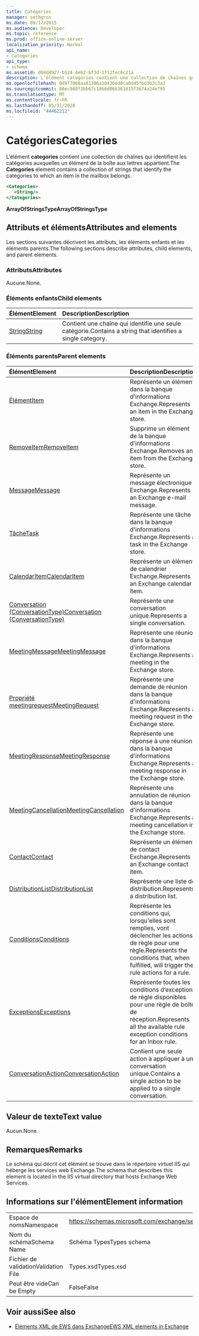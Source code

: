 ```yaml
---
title: Catégories
manager: sethgros
ms.date: 09/17/2015
ms.audience: Developer
ms.topic: reference
ms.prod: office-online-server
localization_priority: Normal
api_name:
- Categories
api_type:
- schema
ms.assetid: d84d4927-b524-4e62-bf3d-1f12fec8c21a
description: L’élément categories contient une collection de chaînes qui identifient les catégories auxquelles un élément de la boîte aux lettres appartient.
ms.openlocfilehash: 0d9f7068aa81306a10436ed0ca0d45f6d3b2c3a3
ms.sourcegitcommit: 88ec988f2bb67c1866d06b361615f3674a24e795
ms.translationtype: MT
ms.contentlocale: fr-FR
ms.lasthandoff: 05/31/2020
ms.locfileid: "44462212"
---
```

# <a name="categories"></a><span data-ttu-id="2402e-103">Catégories</span><span class="sxs-lookup"><span data-stu-id="2402e-103">Categories</span></span>

<span data-ttu-id="2402e-104">L’élément **categories** contient une collection de chaînes qui identifient les catégories auxquelles un élément de la boîte aux lettres appartient.</span><span class="sxs-lookup"><span data-stu-id="2402e-104">The **Categories** element contains a collection of strings that identify the categories to which an item in the mailbox belongs.</span></span> 
  
```XML
<Categories>
   <String/>
</Categories>
```

 <span data-ttu-id="2402e-105">**ArrayOfStringsType**</span><span class="sxs-lookup"><span data-stu-id="2402e-105">**ArrayOfStringsType**</span></span>
## <a name="attributes-and-elements"></a><span data-ttu-id="2402e-106">Attributs et éléments</span><span class="sxs-lookup"><span data-stu-id="2402e-106">Attributes and elements</span></span>

<span data-ttu-id="2402e-107">Les sections suivantes décrivent les attributs, les éléments enfants et les éléments parents.</span><span class="sxs-lookup"><span data-stu-id="2402e-107">The following sections describe attributes, child elements, and parent elements.</span></span>
  
### <a name="attributes"></a><span data-ttu-id="2402e-108">Attributs</span><span class="sxs-lookup"><span data-stu-id="2402e-108">Attributes</span></span>

<span data-ttu-id="2402e-109">Aucune.</span><span class="sxs-lookup"><span data-stu-id="2402e-109">None.</span></span>
  
### <a name="child-elements"></a><span data-ttu-id="2402e-110">Éléments enfants</span><span class="sxs-lookup"><span data-stu-id="2402e-110">Child elements</span></span>

|<span data-ttu-id="2402e-111">**Élément**</span><span class="sxs-lookup"><span data-stu-id="2402e-111">**Element**</span></span>|<span data-ttu-id="2402e-112">**Description**</span><span class="sxs-lookup"><span data-stu-id="2402e-112">**Description**</span></span>|
|:-----|:-----|
|[<span data-ttu-id="2402e-113">String</span><span class="sxs-lookup"><span data-stu-id="2402e-113">String</span></span>](string.md) <br/> |<span data-ttu-id="2402e-114">Contient une chaîne qui identifie une seule catégorie.</span><span class="sxs-lookup"><span data-stu-id="2402e-114">Contains a string that identifies a single category.</span></span>  <br/> |
   
### <a name="parent-elements"></a><span data-ttu-id="2402e-115">Éléments parents</span><span class="sxs-lookup"><span data-stu-id="2402e-115">Parent elements</span></span>

|<span data-ttu-id="2402e-116">**Élément**</span><span class="sxs-lookup"><span data-stu-id="2402e-116">**Element**</span></span>|<span data-ttu-id="2402e-117">**Description**</span><span class="sxs-lookup"><span data-stu-id="2402e-117">**Description**</span></span>|
|:-----|:-----|
|[<span data-ttu-id="2402e-118">Élément</span><span class="sxs-lookup"><span data-stu-id="2402e-118">Item</span></span>](item.md) <br/> |<span data-ttu-id="2402e-119">Représente un élément dans la banque d'informations Exchange.</span><span class="sxs-lookup"><span data-stu-id="2402e-119">Represents an item in the Exchange store.</span></span>  <br/> |
|[<span data-ttu-id="2402e-120">RemoveItem</span><span class="sxs-lookup"><span data-stu-id="2402e-120">RemoveItem</span></span>](removeitem.md) <br/> |<span data-ttu-id="2402e-121">Supprime un élément de la banque d'informations Exchange.</span><span class="sxs-lookup"><span data-stu-id="2402e-121">Removes an item from the Exchange store.</span></span>  <br/> |
|[<span data-ttu-id="2402e-122">Message</span><span class="sxs-lookup"><span data-stu-id="2402e-122">Message</span></span>](message-ex15websvcsotherref.md) <br/> |<span data-ttu-id="2402e-123">Représente un message électronique Exchange.</span><span class="sxs-lookup"><span data-stu-id="2402e-123">Represents an Exchange e-mail message.</span></span>  <br/> |
|[<span data-ttu-id="2402e-124">Tâche</span><span class="sxs-lookup"><span data-stu-id="2402e-124">Task</span></span>](task.md) <br/> |<span data-ttu-id="2402e-125">Représente une tâche dans la banque d'informations Exchange.</span><span class="sxs-lookup"><span data-stu-id="2402e-125">Represents a task in the Exchange store.</span></span>  <br/> |
|[<span data-ttu-id="2402e-126">CalendarItem</span><span class="sxs-lookup"><span data-stu-id="2402e-126">CalendarItem</span></span>](calendaritem.md) <br/> |<span data-ttu-id="2402e-127">Représente un élément de calendrier Exchange.</span><span class="sxs-lookup"><span data-stu-id="2402e-127">Represents an Exchange calendar item.</span></span>  <br/> |
|[<span data-ttu-id="2402e-128">Conversation (ConversationType)</span><span class="sxs-lookup"><span data-stu-id="2402e-128">Conversation (ConversationType)</span></span>](conversation-conversationtype.md) <br/> |<span data-ttu-id="2402e-129">Représente une conversation unique.</span><span class="sxs-lookup"><span data-stu-id="2402e-129">Represents a single conversation.</span></span>  <br/> |
|[<span data-ttu-id="2402e-130">MeetingMessage</span><span class="sxs-lookup"><span data-stu-id="2402e-130">MeetingMessage</span></span>](meetingmessage.md) <br/> |<span data-ttu-id="2402e-131">Représente une réunion dans la banque d'informations Exchange.</span><span class="sxs-lookup"><span data-stu-id="2402e-131">Represents a meeting in the Exchange store.</span></span>  <br/> |
|[<span data-ttu-id="2402e-132">Propriété meetingrequest</span><span class="sxs-lookup"><span data-stu-id="2402e-132">MeetingRequest</span></span>](meetingrequest.md) <br/> |<span data-ttu-id="2402e-133">Représente une demande de réunion dans la banque d'informations Exchange.</span><span class="sxs-lookup"><span data-stu-id="2402e-133">Represents a meeting request in the Exchange store.</span></span>  <br/> |
|[<span data-ttu-id="2402e-134">MeetingResponse</span><span class="sxs-lookup"><span data-stu-id="2402e-134">MeetingResponse</span></span>](meetingresponse.md) <br/> |<span data-ttu-id="2402e-135">Représente une réponse à une réunion dans la banque d'informations Exchange.</span><span class="sxs-lookup"><span data-stu-id="2402e-135">Represents a meeting response in the Exchange store.</span></span>  <br/> |
|[<span data-ttu-id="2402e-136">MeetingCancellation</span><span class="sxs-lookup"><span data-stu-id="2402e-136">MeetingCancellation</span></span>](meetingcancellation.md) <br/> |<span data-ttu-id="2402e-137">Représente une annulation de réunion dans la banque d'informations Exchange.</span><span class="sxs-lookup"><span data-stu-id="2402e-137">Represents a meeting cancellation in the Exchange store.</span></span>  <br/> |
|[<span data-ttu-id="2402e-138">Contact</span><span class="sxs-lookup"><span data-stu-id="2402e-138">Contact</span></span>](contact.md) <br/> |<span data-ttu-id="2402e-139">Représente un élément de contact Exchange.</span><span class="sxs-lookup"><span data-stu-id="2402e-139">Represents an Exchange contact item.</span></span>  <br/> |
|[<span data-ttu-id="2402e-140">DistributionList</span><span class="sxs-lookup"><span data-stu-id="2402e-140">DistributionList</span></span>](distributionlist.md) <br/> |<span data-ttu-id="2402e-141">Représente une liste de distribution.</span><span class="sxs-lookup"><span data-stu-id="2402e-141">Represents a distribution list.</span></span>  <br/> |
|[<span data-ttu-id="2402e-142">Conditions</span><span class="sxs-lookup"><span data-stu-id="2402e-142">Conditions</span></span>](conditions.md) <br/> |<span data-ttu-id="2402e-143">Représente les conditions qui, lorsqu'elles sont remplies, vont déclencher les actions de règle pour une règle.</span><span class="sxs-lookup"><span data-stu-id="2402e-143">Represents the conditions that, when fulfilled, will trigger the rule actions for a rule.</span></span>  <br/> |
|[<span data-ttu-id="2402e-144">Exceptions</span><span class="sxs-lookup"><span data-stu-id="2402e-144">Exceptions</span></span>](exceptions.md) <br/> |<span data-ttu-id="2402e-145">Représente toutes les conditions d’exception de règle disponibles pour une règle de boîte de réception.</span><span class="sxs-lookup"><span data-stu-id="2402e-145">Represents all the available rule exception conditions for an Inbox rule.</span></span>  <br/> |
|[<span data-ttu-id="2402e-146">ConversationAction</span><span class="sxs-lookup"><span data-stu-id="2402e-146">ConversationAction</span></span>](conversationaction.md) <br/> |<span data-ttu-id="2402e-147">Contient une seule action à appliquer à une conversation unique.</span><span class="sxs-lookup"><span data-stu-id="2402e-147">Contains a single action to be applied to a single conversation.</span></span>  <br/> |
   
## <a name="text-value"></a><span data-ttu-id="2402e-148">Valeur de texte</span><span class="sxs-lookup"><span data-stu-id="2402e-148">Text value</span></span>

<span data-ttu-id="2402e-149">Aucun.</span><span class="sxs-lookup"><span data-stu-id="2402e-149">None.</span></span>
  
## <a name="remarks"></a><span data-ttu-id="2402e-150">Remarques</span><span class="sxs-lookup"><span data-stu-id="2402e-150">Remarks</span></span>

<span data-ttu-id="2402e-151">Le schéma qui décrit cet élément se trouve dans le répertoire virtuel IIS qui héberge les services web Exchange.</span><span class="sxs-lookup"><span data-stu-id="2402e-151">The schema that describes this element is located in the IIS virtual directory that hosts Exchange Web Services.</span></span>
  
## <a name="element-information"></a><span data-ttu-id="2402e-152">Informations sur l'élément</span><span class="sxs-lookup"><span data-stu-id="2402e-152">Element information</span></span>

|||
|:-----|:-----|
|<span data-ttu-id="2402e-153">Espace de noms</span><span class="sxs-lookup"><span data-stu-id="2402e-153">Namespace</span></span>  <br/> |https://schemas.microsoft.com/exchange/services/2006/types  <br/> |
|<span data-ttu-id="2402e-154">Nom du schéma</span><span class="sxs-lookup"><span data-stu-id="2402e-154">Schema Name</span></span>  <br/> |<span data-ttu-id="2402e-155">Schéma Types</span><span class="sxs-lookup"><span data-stu-id="2402e-155">Types schema</span></span>  <br/> |
|<span data-ttu-id="2402e-156">Fichier de validation</span><span class="sxs-lookup"><span data-stu-id="2402e-156">Validation File</span></span>  <br/> |<span data-ttu-id="2402e-157">Types.xsd</span><span class="sxs-lookup"><span data-stu-id="2402e-157">Types.xsd</span></span>  <br/> |
|<span data-ttu-id="2402e-158">Peut être vide</span><span class="sxs-lookup"><span data-stu-id="2402e-158">Can be Empty</span></span>  <br/> |<span data-ttu-id="2402e-159">False</span><span class="sxs-lookup"><span data-stu-id="2402e-159">False</span></span>  <br/> |
   
## <a name="see-also"></a><span data-ttu-id="2402e-160">Voir aussi</span><span class="sxs-lookup"><span data-stu-id="2402e-160">See also</span></span>



- [<span data-ttu-id="2402e-161">Éléments XML de EWS dans Exchange</span><span class="sxs-lookup"><span data-stu-id="2402e-161">EWS XML elements in Exchange</span></span>](ews-xml-elements-in-exchange.md)

